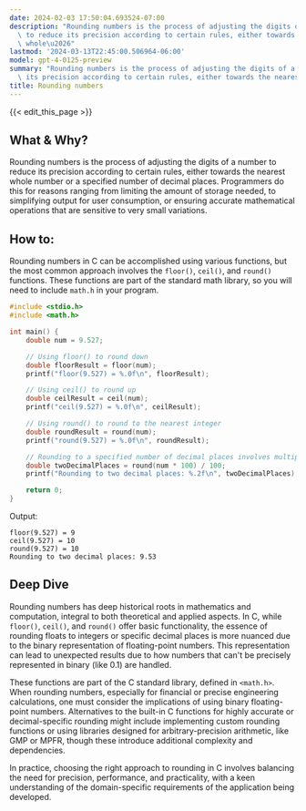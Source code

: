```yaml
---
date: 2024-02-03 17:50:04.693524-07:00
description: "Rounding numbers is the process of adjusting the digits of a number\
  \ to reduce its precision according to certain rules, either towards the nearest\
  \ whole\u2026"
lastmod: '2024-03-13T22:45:00.506964-06:00'
model: gpt-4-0125-preview
summary: "Rounding numbers is the process of adjusting the digits of a number to reduce\
  \ its precision according to certain rules, either towards the nearest whole\u2026"
title: Rounding numbers
---
```


{{< edit_this_page >}}

## What & Why?

Rounding numbers is the process of adjusting the digits of a number to reduce its precision according to certain rules, either towards the nearest whole number or a specified number of decimal places. Programmers do this for reasons ranging from limiting the amount of storage needed, to simplifying output for user consumption, or ensuring accurate mathematical operations that are sensitive to very small variations.

## How to:

Rounding numbers in C can be accomplished using various functions, but the most common approach involves the `floor()`, `ceil()`, and `round()` functions. These functions are part of the standard math library, so you will need to include `math.h` in your program.

```c
#include <stdio.h>
#include <math.h>

int main() {
    double num = 9.527;

    // Using floor() to round down
    double floorResult = floor(num);
    printf("floor(9.527) = %.0f\n", floorResult);

    // Using ceil() to round up
    double ceilResult = ceil(num);
    printf("ceil(9.527) = %.0f\n", ceilResult);

    // Using round() to round to the nearest integer
    double roundResult = round(num);
    printf("round(9.527) = %.0f\n", roundResult);

    // Rounding to a specified number of decimal places involves multiplication and division
    double twoDecimalPlaces = round(num * 100) / 100;
    printf("Rounding to two decimal places: %.2f\n", twoDecimalPlaces);

    return 0;
}
```

Output:
```
floor(9.527) = 9
ceil(9.527) = 10
round(9.527) = 10
Rounding to two decimal places: 9.53
```

## Deep Dive

Rounding numbers has deep historical roots in mathematics and computation, integral to both theoretical and applied aspects. In C, while `floor()`, `ceil()`, and `round()` offer basic functionality, the essence of rounding floats to integers or specific decimal places is more nuanced due to the binary representation of floating-point numbers. This representation can lead to unexpected results due to how numbers that can't be precisely represented in binary (like 0.1) are handled.

These functions are part of the C standard library, defined in `<math.h>`. When rounding numbers, especially for financial or precise engineering calculations, one must consider the implications of using binary floating-point numbers. Alternatives to the built-in C functions for highly accurate or decimal-specific rounding might include implementing custom rounding functions or using libraries designed for arbitrary-precision arithmetic, like GMP or MPFR, though these introduce additional complexity and dependencies.

In practice, choosing the right approach to rounding in C involves balancing the need for precision, performance, and practicality, with a keen understanding of the domain-specific requirements of the application being developed.

